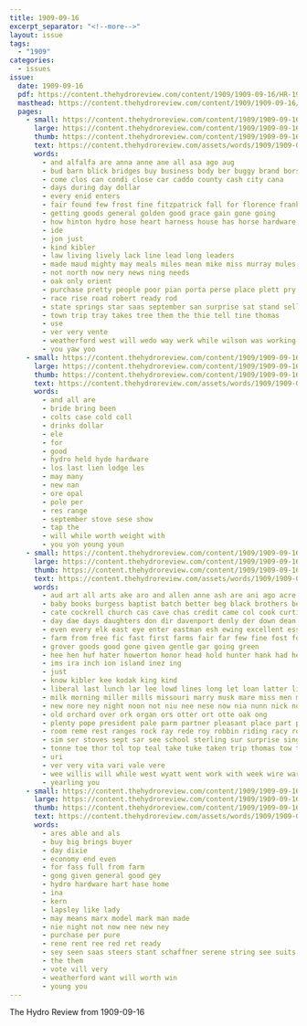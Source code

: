 ```yaml
---
title: 1909-09-16
excerpt_separator: "<!--more-->"
layout: issue
tags:
  - "1909"
categories:
  - issues
issue:
  date: 1909-09-16
  pdf: https://content.thehydroreview.com/content/1909/1909-09-16/HR-1909-09-16.pdf
  masthead: https://content.thehydroreview.com/content/1909/1909-09-16/masthead/HR-1909-09-16.jpg
  pages:
    - small: https://content.thehydroreview.com/content/1909/1909-09-16/small/HR-1909-09-16-01.jpg
      large: https://content.thehydroreview.com/content/1909/1909-09-16/large/HR-1909-09-16-01.jpg
      thumb: https://content.thehydroreview.com/content/1909/1909-09-16/thumbnails/HR-1909-09-16-01.jpg
      text: https://content.thehydroreview.com/assets/words/1909/1909-09-16/HR-1909-09-16-01.txt
      words:
        - and alfalfa are anna anne ane all asa ago aug
        - bud barn blick bridges buy business body ber buggy brand bors but busi bill bus big
        - come clos can condi close car caddo county cash city cana
        - days during day dollar
        - every enid enters
        - fair found few frost fine fitzpatrick fall for florence frank from ford
        - getting goods general golden good grace gain gone going
        - how hinton hydro hose heart harness house has horse hardware hall hook holding hyde
        - ide
        - jon just
        - kind kibler
        - law living lively lack line lead long leaders
        - made maud mighty may meals miles mean mike miss murray mules much meal mac matter meo must men macadam man more
        - not north now nery news ning needs
        - oak only orient
        - purchase pretty people poor pian porta perse place plett pry part pet paper per present
        - race rise road robert ready rod
        - state springs star saas september san surprise sat stand sell such short store silver sept she sunday south square sturms sturm show sabins soon seams second
        - town trip tray takes tree them the thie tell tine thomas
        - use
        - ver very vente
        - weatherford west will wedo way werk while wilson was working with win want work worms weeks weather well week
        - you yaw yoo
    - small: https://content.thehydroreview.com/content/1909/1909-09-16/small/HR-1909-09-16-02.jpg
      large: https://content.thehydroreview.com/content/1909/1909-09-16/large/HR-1909-09-16-02.jpg
      thumb: https://content.thehydroreview.com/content/1909/1909-09-16/thumbnails/HR-1909-09-16-02.jpg
      text: https://content.thehydroreview.com/assets/words/1909/1909-09-16/HR-1909-09-16-02.txt
      words:
        - and all are
        - bride bring been
        - colts case cold coll
        - drinks dollar
        - ele
        - for
        - good
        - hydro held hyde hardware
        - los last lien lodge les
        - may many
        - new nan
        - ore opal
        - pole per
        - res range
        - september stove sese show
        - tap the
        - will while worth weight with
        - you yon young youn
    - small: https://content.thehydroreview.com/content/1909/1909-09-16/small/HR-1909-09-16-03.jpg
      large: https://content.thehydroreview.com/content/1909/1909-09-16/large/HR-1909-09-16-03.jpg
      thumb: https://content.thehydroreview.com/content/1909/1909-09-16/thumbnails/HR-1909-09-16-03.jpg
      text: https://content.thehydroreview.com/assets/words/1909/1909-09-16/HR-1909-09-16-03.txt
      words:
        - aud art all arts ake aro and allen anne ash are ani ago acre acres ane ary
        - baby books burgess baptist batch better beg black brothers bee butter business beliew bans bie bring big ber banks both brown blumenshine bound barn been bus brought but bank bonk burga boy band
        - cate cockrell church cas cave chas credit came col cook curtis city corn claw cashier can card cattle cross come clock
        - day dae days daughters don dir davenport denly der down dean daughter dies dise
        - even every elk east eye enter eastman esh ewing excellent ess
        - farm from free fic fast first farms fair far few fine fost found friends foot feast field fie fever for fares
        - grover goods good gone given gentle gar going green
        - hee hen huf hater howerton honor head hold hunter hank had hens horse has homes heen her hamilton hands home house hydro halt haut
        - ims ira inch ion island inez ing
        - just
        - know kibler kee kodak king kind
        - liberal last lunch lar lee lowd lines long let loan latter little lon list low
        - milk morning miller mills missouri marry musk mare miss men monday money mex miles much mond many market mules mille mon melon music most mer moor mound made mile maniatis
        - new nore ney night noon not niu nee nese now nia nunn nick non
        - old orchard over ork organ ors otter ort otte oak ong
        - plenty pope president pale parm partner pleasant place part payne peer plows paar pleasure public paul per pump
        - room reme rest ranges rock ray rede roy robbin riding racy ronen reno
        - sim ser stoves sept sar see school sterling sur surprise single sorel scott shirts sing sick six sens smith sper seat seid sunde sey supples son standard surgeon skill sone springs sports season soon sud sunday sister state sale service sell span sae
        - tonne toe thor tol top teal take tuke taken trip thomas tow than trom tie the thrall ted
        - uri
        - ver very vita vari vale vere
        - wee willis will while west wyatt went work with week wire warren wit wide was well wish ware wheeler water wife
        - yearling you
    - small: https://content.thehydroreview.com/content/1909/1909-09-16/small/HR-1909-09-16-04.jpg
      large: https://content.thehydroreview.com/content/1909/1909-09-16/large/HR-1909-09-16-04.jpg
      thumb: https://content.thehydroreview.com/content/1909/1909-09-16/thumbnails/HR-1909-09-16-04.jpg
      text: https://content.thehydroreview.com/assets/words/1909/1909-09-16/HR-1909-09-16-04.txt
      words:
        - ares able and als
        - buy big brings buyer
        - day dixie
        - economy end even
        - for fass full from farm
        - gong given general good gey
        - hydro hardware hart hase home
        - ina
        - kern
        - lapsley like lady
        - may means marx model mark man made
        - nie night not now nee new ney
        - purchase per pure
        - rene rent ree red ret ready
        - sey seen saas steers stant schaffner serene string see suits seller sell style store son sells sept sae
        - the them
        - vote vill very
        - weatherford want will worth win
        - young you
---
```


The Hydro Review from 1909-09-16

<!--more-->

